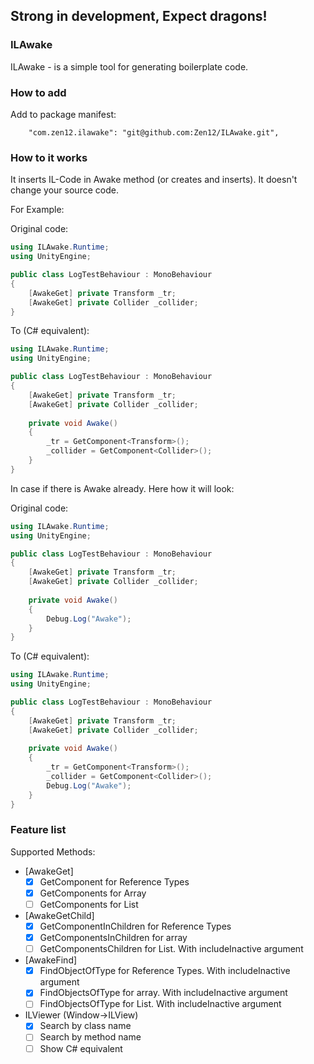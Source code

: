 ## Strong in development, Expect dragons! 

### ILAwake
ILAwake - is a simple tool for generating boilerplate code.

### How to add
Add to package manifest: 
```
    "com.zen12.ilawake": "git@github.com:Zen12/ILAwake.git",
```

### How to it works
It inserts IL-Code in Awake method (or creates and inserts). 
It doesn't change your source code. 

For Example:

Original code:
```C#
using ILAwake.Runtime;
using UnityEngine;

public class LogTestBehaviour : MonoBehaviour
{
    [AwakeGet] private Transform _tr;
    [AwakeGet] private Collider _collider;
}

```

To (C# equivalent):
```C#
using ILAwake.Runtime;
using UnityEngine;

public class LogTestBehaviour : MonoBehaviour
{
    [AwakeGet] private Transform _tr;
    [AwakeGet] private Collider _collider;
    
    private void Awake()
    {
        _tr = GetComponent<Transform>();
        _collider = GetComponent<Collider>();
    }
}
```

In case if there is Awake already. Here how it will look:

Original code:
```C#
using ILAwake.Runtime;
using UnityEngine;

public class LogTestBehaviour : MonoBehaviour
{
    [AwakeGet] private Transform _tr;
    [AwakeGet] private Collider _collider;
    
    private void Awake()
    {
        Debug.Log("Awake");
    }
}

```

To (C# equivalent):
```C#
using ILAwake.Runtime;
using UnityEngine;

public class LogTestBehaviour : MonoBehaviour
{
    [AwakeGet] private Transform _tr;
    [AwakeGet] private Collider _collider;
    
    private void Awake()
    {
        _tr = GetComponent<Transform>();
        _collider = GetComponent<Collider>();
        Debug.Log("Awake");
    }
}
```


### Feature list
Supported Methods:
- [AwakeGet] 
  - [x] GetComponent<T> for Reference Types
  - [x] GetComponents<T> for Array
  - [ ] GetComponents<T> for List<T>
- [AwakeGetChild]
  - [x] GetComponentInChildren<T> for Reference Types
  - [x] GetComponentsInChildren<T> for array
  - [ ] GetComponentsChildren<T> for List<T>.  With includeInactive argument
- [AwakeFind]
  - [x] FindObjectOfType<T> for Reference Types. With includeInactive argument
  - [x] FindObjectsOfType<T> for array. With includeInactive argument
  - [ ] FindObjectsOfType<T> for List<T>. With includeInactive argument
- ILViewer (Window->ILView)
  - [x] Search by class name 
  - [ ] Search by method name
  - [ ] Show C# equivalent 

